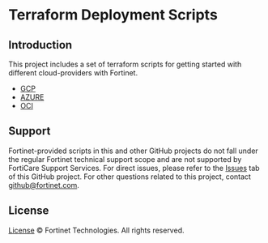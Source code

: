 # Terraform Deployment Scripts
## Introduction
This project includes a set of terraform scripts for getting started with different cloud-providers with Fortinet.

* [GCP](https://github.com/fortinet/fortiaiops-terraform-deploy/tree/main/gcp)
* [AZURE](https://github.com/fortinet/fortiaiops-terraform-deploy/tree/main/azure)
* [OCI](https://github.com/fortinet/fortiaiops-terraform-deploy/tree/main/oci)

## Support
Fortinet-provided scripts in this and other GitHub projects do not fall under the regular Fortinet technical support scope and are not supported by FortiCare Support Services.
For direct issues, please refer to the [Issues](https://github.com/fortinet/fortiaiops-terraform-deploy/issues) tab of this GitHub project.
For other questions related to this project, contact [github@fortinet.com](mailto:github@fortinet.com).

## License
[License](https://github.com/fortinet/fortiaiops-terraform-deploy/blob/main/LICENSE) © Fortinet Technologies. All rights reserved.